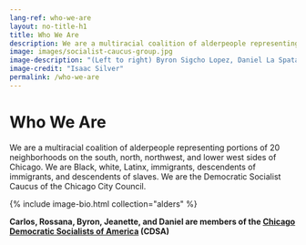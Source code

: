 ```yaml
---
lang-ref: who-we-are
layout: no-title-h1
title: Who We Are
description: We are a multiracial coalition of alderpeople representing portions of 20 neighborhoods
image: images/socialist-caucus-group.jpg
image-description: "(Left to right) Byron Sigcho Lopez, Daniel La Spata, Rossana Rodriguez Sánchez, Jeanette Taylor, Carlos Ramirez-Rosa"
image-credit: "Isaac Silver"
permalink: /who-we-are
---
```


# Who We Are

We are a multiracial coalition of alderpeople representing portions of 20 neighborhoods on the south, north, northwest, and lower west sides of Chicago. We are Black, white, Latinx, immigrants, descendents of immigrants, and descendents of slaves. We are the Democratic Socialist Caucus of the Chicago City Council.

{% include image-bio.html collection="alders" %}

**Carlos, Rossana, Byron, Jeanette, and Daniel are members of the [Chicago Democratic Socialists of America](https://chicagodsa.org/) (CDSA)**
